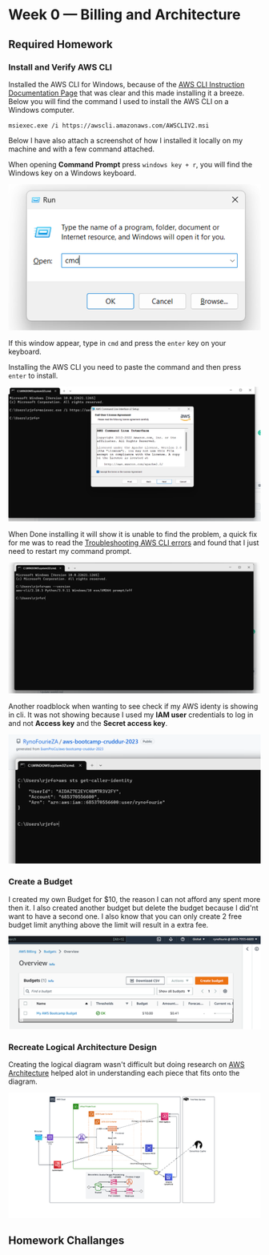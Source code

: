 # Week 0 — Billing and Architecture

## Required Homework

### Install and Verify AWS CLI 

Installed the AWS CLI for Windows, because of the [AWS CLI Instruction Documentation Page](https://docs.aws.amazon.com/cli/latest/userguide/getting-started-install.html) that was clear and this made installing it a breeze. Below you will find the command I used to install the AWS CLI on a Windows computer.

```
msiexec.exe /i https://awscli.amazonaws.com/AWSCLIV2.msi
```
Below I have also attach a screenshot of how I installed it locally on my machine and with a few command attached.

When opening **Command Prompt** press `windows key + r`, you will find the Windows key on a Windows keyboard.

![Opening CMD on windows](assets/week-0-command%20prompt.png)

If this window appear, type in `cmd` and press the `enter` key on your keyboard.

Installing the AWS CLI you need to paste the command and then press `enter` to install.

![Show AWS CLI is installed](assets/week-0-installing%20aws%20cli.png)

When Done installing it will show it is unable to find the problem, a quick fix for me was to read the [Troubleshooting AWS CLI errors](https://docs.aws.amazon.com/cli/latest/userguide/cli-chap-troubleshooting.html) and found that I just need to restart my command prompt.

![Showing installed AWS CLI](assets/week-0-show%20aws%20cli%20is%20installed.png)

Another roadblock when wanting to see check if my AWS identy is showing in cli. It was not showing because I used my **IAM user** credentials to log in and not **Access key** and the **Secret access key**.

![Proof of logged in on AWS CLI](assets/week-0-using%20sts%20identity.png)

### Create a Budget

I created my own Budget for $10, the reason I can not afford any spent more then it. I also created another budget but delete the budget because I did'nt want to have a second one. I also know that you can only create 2 free budget limit anything above the limit will result in a extra fee.

![image of The Budget Alarm I Created](assets/week-0-budget%20alarm.png)

### Recreate Logical Architecture Design

Creating the logical diagram wasn't difficult but doing research on [AWS Architecture](https://aws.amazon.com/architecture/) helped alot in understanding each piece that fits onto the diagram. 

![Cruddur Logical Design](assets/week-0-aws%20logical%20diagram.png)

## Homework Challanges
